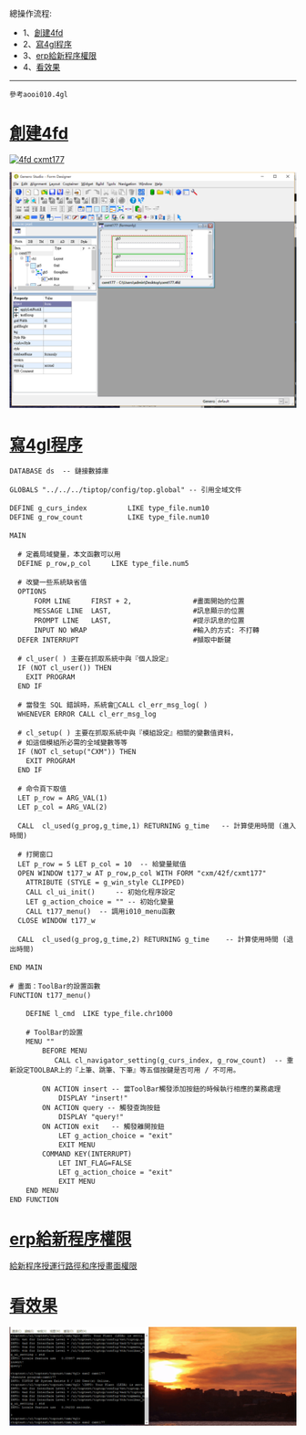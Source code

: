 總操作流程:
- 1、[創建4fd](#4gl-01)
- 2、[寫4gl程序](#4gl-02)
- 3、[erp給新程序權限](#4gl-03)
- 4、[看效果](#4gl-04)

***

`參考aooi010.4gl`

# <a name="4gl-01" href="#" >創建4fd</a>

[![](https://img.shields.io/badge/4fd-cxmt177-green.svg "4fd cxmt177")](https://pan.baidu.com/s/1RNCfULYvCqS5QxzAGDeP-w)

![](image/4-1.png)

# <a name="4gl-02" href="#" >寫4gl程序</a>

```
DATABASE ds  -- 鏈接數據庫

GLOBALS "../../../tiptop/config/top.global" -- 引用全域文件

DEFINE g_curs_index          LIKE type_file.num10
DEFINE g_row_count           LIKE type_file.num10

MAIN

  # 定義局域變量，本文函數可以用
  DEFINE p_row,p_col     LIKE type_file.num5

  # 改變一些系統缺省值
  OPTIONS
      FORM LINE     FIRST + 2,               #畫面開始的位置
      MESSAGE LINE  LAST,                    #訊息顯示的位置
      PROMPT LINE   LAST,                    #提示訊息的位置
      INPUT NO WRAP                          #輸入的方式: 不打轉
  DEFER INTERRUPT                            #擷取中斷鍵

  # cl_user( ) 主要在抓取系統中與『個人設定』
  IF (NOT cl_user()) THEN
    EXIT PROGRAM
  END IF

  # 當發生 SQL 錯誤時，系統會CALL cl_err_msg_log( )
  WHENEVER ERROR CALL cl_err_msg_log

  # cl_setup( ) 主要在抓取系統中與『模組設定』相關的變數值資料，
  # 如這個模組所必需的全域變數等等
  IF (NOT cl_setup("CXM")) THEN
    EXIT PROGRAM
  END IF

  # 命令頁下取值
  LET p_row = ARG_VAL(1)
  LET p_col = ARG_VAL(2)

  CALL  cl_used(g_prog,g_time,1) RETURNING g_time   -- 計算使用時間 (進入時間)

  # 打開窗口
  LET p_row = 5 LET p_col = 10  -- 給變量賦值
  OPEN WINDOW t177_w AT p_row,p_col WITH FORM "cxm/42f/cxmt177"
    ATTRIBUTE (STYLE = g_win_style CLIPPED)
    CALL cl_ui_init()     -- 初始化程序設定
    LET g_action_choice = "" -- 初始化變量
    CALL t177_menu()  -- 調用i010_menu函數
  CLOSE WINDOW t177_w

  CALL  cl_used(g_prog,g_time,2) RETURNING g_time    -- 計算使用時間 (退出時間)

END MAIN

# 畫面：ToolBar的設置函數
FUNCTION t177_menu()

    DEFINE l_cmd  LIKE type_file.chr1000

    # ToolBar的設置
    MENU ""
        BEFORE MENU
           CALL cl_navigator_setting(g_curs_index, g_row_count)  -- 重新設定TOOLBAR上的『上筆、跳筆、下筆』等五個按鍵是否可用 / 不可用。

        ON ACTION insert -- 當ToolBar觸發添加按鈕的時候執行相應的業務處理
            DISPLAY "insert!"
        ON ACTION query -- 觸發查詢按鈕
            DISPLAY "query!"
        ON ACTION exit   -- 觸發離開按鈕
            LET g_action_choice = "exit"
            EXIT MENU
        COMMAND KEY(INTERRUPT)
            LET INT_FLAG=FALSE
            LET g_action_choice = "exit"
            EXIT MENU
    END MENU
END FUNCTION
```

# <a name="4gl-03" href="#" >erp給新程序權限</a>

[給新程序授運行路徑和序授畫面權限](https://github.com/OurNotes/CCN/blob/master/6.%E5%90%8E%E5%8F%B0/4.Genero%20BDL/3.Genero%20BDL%E4%B9%8Btiptop%E5%BF%AB%E9%80%9F%E7%86%9F%E6%82%89/5-Genero%20BDL%E4%B9%8B%E5%8F%AA%E6%94%B9%E7%A8%8B%E5%BA%8F.md#tiptop-04)

# <a name="4gl-04" href="#" >看效果</a>
![](image/4-2.gif)